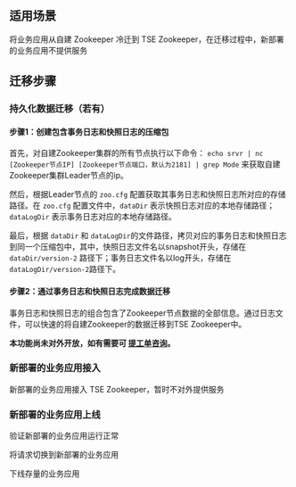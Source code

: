 
## 适用场景

将业务应用从自建 Zookeeper 冷迁到 TSE Zookeeper，在迁移过程中，新部署的业务应用不提供服务

## 迁移步骤

### 持久化数据迁移（若有）

#### 步骤1：创建包含事务日志和快照日志的压缩包
首先，对自建Zookeeper集群的所有节点执行以下命令： `echo srvr | nc [Zookeeper节点IP] [Zookeeper节点端口，默认为2181] | grep Mode` 来获取自建Zookeeper集群Leader节点的ip。   

然后，根据Leader节点的 `zoo.cfg` 配置获取其事务日志和快照日志所对应的存储路径。在 `zoo.cfg` 配置文件中，`dataDir` 表示快照日志对应的本地存储路径；`dataLogDir` 表示事务日志对应的本地存储路径。  

最后，根据 `dataDir` 和 `dataLogDir`的文件路径，拷贝对应的事务日志和快照日志到同一个压缩包中，其中，快照日志文件名以snapshot开头，存储在 `dataDir/version-2` 路径下；事务日志文件名以log开头，存储在`dataLogDir/version-2`路径下。   

#### 步骤2：通过事务日志和快照日志完成数据迁移 

事务日志和快照日志的组合包含了Zookeeper节点数据的全部信息。通过日志文件，可以快速的将自建Zookeeper的数据迁移到TSE Zookeeper中。

**本功能尚未对外开放，如有需要可 [提工单咨询](https://console.cloud.tencent.com/workorder/category)。**

### 新部署的业务应用接入

新部署的业务应用接入 TSE Zookeeper，暂时不对外提供服务

### 新部署的业务应用上线

验证新部署的业务应用运行正常

将请求切换到新部署的业务应用

下线存量的业务应用
